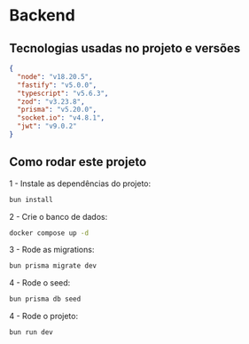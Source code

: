 # Backend

## Tecnologias usadas no projeto e versões

```json
{
  "node": "v18.20.5",
  "fastify": "v5.0.0",
  "typescript": "v5.6.3",
  "zod": "v3.23.8",
  "prisma": "v5.20.0",
  "socket.io": "v4.8.1",
  "jwt": "v9.0.2"
}
```

## Como rodar este projeto

1 - Instale as dependências do projeto:

```bash
bun install
```

2 - Crie o banco de dados:

```bash
docker compose up -d
```

3 - Rode as migrations:

```bash
bun prisma migrate dev
```

4 - Rode o seed:

```bash
bun prisma db seed
```

4 - Rode o projeto:

```bash
bun run dev
```







